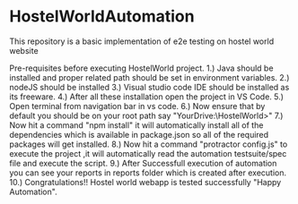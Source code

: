# HostelWorldAutomation
This repository is a basic implementation of e2e testing on hostel world website

Pre-requisites before executing HostelWorld project.
    1.) Java should be installed and proper related path should be set in environment variables.
    2.) nodeJS should be installed
    3.) Visual studio code IDE should be installed as its freeware.
    4.) After all these installation open the project in VS Code.
    5.) Open terminal from navigation bar in vs code.
    6.) Now ensure that by default you should be on your root path say "YourDrive:\HostelWorld>"
    7.) Now hit a command "npm install" it will automatically install all of the dependencies 
        which is available in package.json so all of the required packages will get installed. 
    8.) Now hit a command "protractor config.js" to execute the project ,it will automatically read the 
        automation testsuite/spec file and execute the script.
    9.) After Successfull execution of automation you can see your reports in reports folder which is created after execution.
    10.) Congratulations!! Hostel world webapp is tested successfully "Happy Automation".
